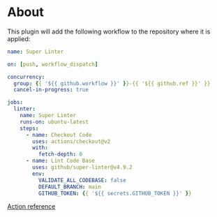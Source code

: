# About

This plugin will add the following workflow to the repository where it is applied:

```yaml
name: Super Linter

on: [push, workflow_dispatch]

concurrency:
  group: {{ '${{ github.workflow }}' }}-{{ '${{ github.ref }}' }}
  cancel-in-progress: true

jobs:
  linter:
    name: Super Linter
    runs-on: ubuntu-latest
    steps:
      - name: Checkout Code
        uses: actions/checkout@v2
        with:
          fetch-depth: 0
      - name: Lint Code Base
        uses: github/super-linter@v4.9.2
        env:
          VALIDATE_ALL_CODEBASE: false
          DEFAULT_BRANCH: main
          GITHUB_TOKEN: {{ '${{ secrets.GITHUB_TOKEN }}' }}
```

[Action reference](https://github.com/github/super-linter)